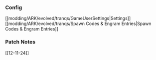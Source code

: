 ### Config
[[modding/ARK/evolved/tranqs/GameUserSettings|Settings]]
[[modding/ARK/evolved/tranqs/Spawn Codes & Engram Entries|Spawn Codes & Engram Entries]]
### Patch Notes
[[12-11-24]]
